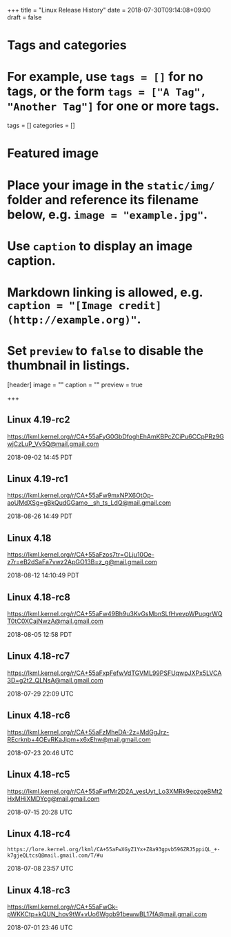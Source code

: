 +++
title = "Linux Release History"
date = 2018-07-30T09:14:08+09:00
draft = false

# Tags and categories
# For example, use `tags = []` for no tags, or the form `tags = ["A Tag", "Another Tag"]` for one or more tags.
tags = []
categories = []

# Featured image
# Place your image in the `static/img/` folder and reference its filename below, e.g. `image = "example.jpg"`.
# Use `caption` to display an image caption.
#   Markdown linking is allowed, e.g. `caption = "[Image credit](http://example.org)"`.
# Set `preview` to `false` to disable the thumbnail in listings.
[header]
image = ""
caption = ""
preview = true

+++

Linux 4.19-rc2
--------------

https://lkml.kernel.org/r/CA+55aFyG0GbDfoghEhAmKBPcZCiPu6CCpPRz9GwjCzLuP_Vv5Q@mail.gmail.com

2018-09-02 14:45 PDT

Linux 4.19-rc1
--------------

https://lkml.kernel.org/r/CA+55aFw9mxNPX6OtOp-aoUMdXSg=gBkQudGGamo__sh_ts_LdQ@mail.gmail.com

2018-08-26 14:49 PDT


Linux 4.18
----------

https://lkml.kernel.org/r/CA+55aFzos7tr=OLju10Oe-z7r=eB2dSaFa7vwz2ApGO13B=z_g@mail.gmail.com

2018-08-12 14:10:49 PDT


Linux 4.18-rc8
--------------

https://lkml.kernel.org/r/CA+55aFw49Bh9u3KvGsMbnSLfHvevpWPuqgrWQT0tC0XCajNwzA@mail.gmail.com

2018-08-05 12:58 PDT


Linux 4.18-rc7
--------------

https://lkml.kernel.org/r/CA+55aFxpFefwVdTGVML99PSFUqwpJXPx5LVCA3D=g2t2_QLNsA@mail.gmail.com

2018-07-29 22:09 UTC


Linux 4.18-rc6
--------------

https://lkml.kernel.org/r/CA+55aFzMheDA-2z=MdGgJrz-REcrknb+4OEvRKaJipm+x6xEhw@mail.gmail.com

2018-07-23 20:46 UTC


Linux 4.18-rc5
--------------

https://lkml.kernel.org/r/CA+55aFwfMr2D2A_yesUyt_Lo3XMRk9epzgeBMt2HxMHiXMDYcg@mail.gmail.com

2018-07-15 20:28 UTC


Linux 4.18-rc4
--------------

`https://lore.kernel.org/lkml/CA+55aFwXGyZ1Yx+Z8a93gpvb596ZRJ5ppiQL_+-k7gjeQLtcsQ@mail.gmail.com/T/#u`

2018-07-08 23:57 UTC


Linux 4.18-rc3
--------------

https://lkml.kernel.org/r/CA+55aFwGk-pWKKCtp+kQUN_hov9tW+vUo6Wgob91bewwBL17fA@mail.gmail.com

2018-07-01 23:46 UTC
